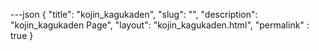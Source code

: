 ---json
{
    "title": "kojin_kagukaden",
    "slug": "",
    "description": "kojin_kagukaden Page",
    "layout": "kojin_kagukaden.html",
    "permalink" : true
}
